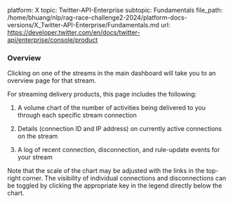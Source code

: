 platform: X
topic: Twitter-API-Enterprise
subtopic: Fundamentals
file_path: /home/bhuang/nlp/rag-race-challenge2-2024/platform-docs-versions/X_Twitter-API-Enterprise/Fundamentals.md
url: https://developer.twitter.com/en/docs/twitter-api/enterprise/console/product

### Overview

Clicking on one of the streams in the main dashboard will take you to an overview page for that stream.

For streaming delivery products, this page includes the following:

1. A volume chart of the number of activities being delivered to you through each specific stream connection 
    
2. Details (connection ID and IP address) on currently active connections on the stream 
    
3. A log of recent connection, disconnection, and rule-update events for your stream
    

Note that the scale of the chart may be adjusted with the links in the top-right corner. The visibility of individual connections and disconnections can be toggled by clicking the appropriate key in the legend directly below the chart.